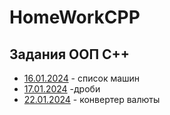 # HomeWorkCPP
## Задания ООП С++
- [16.01.2024](16.01.2024) - список машин
- [17.01.2024](17.01.2024) -дроби
- [22.01.2024](22.01.2024) - конвертер валюты

